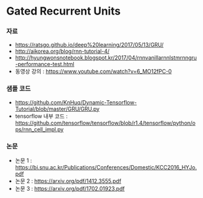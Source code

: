 # Gated Recurrent Units

### 자료
- https://ratsgo.github.io/deep%20learning/2017/05/13/GRU/
- http://aikorea.org/blog/rnn-tutorial-4/
- http://hyungwonsnotebook.blogspot.kr/2017/04/rnnvanillarnnlstmrnngru-performance-test.html
- 동영상 강의 : https://www.youtube.com/watch?v=6_MO12fPC-0

### 샘플 코드
- https://github.com/KnHuq/Dynamic-Tensorflow-Tutorial/blob/master/GRU/GRU.py
- tensorflow 내부 코드 : https://github.com/tensorflow/tensorflow/blob/r1.4/tensorflow/python/ops/rnn_cell_impl.py

### 논문
- 논문 1 : https://bi.snu.ac.kr/Publications/Conferences/Domestic/KCC2016_HYJo.pdf
- 논문 2 : https://arxiv.org/pdf/1412.3555.pdf
- 논문 3 : https://arxiv.org/pdf/1702.01923.pdf
